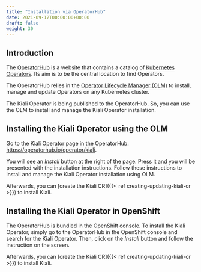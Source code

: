 ```yaml
---
title: "Installation via OperatorHub"
date: 2021-09-12T00:00:00+00:00
draft: false
weight: 30
---
```


## Introduction

The [OperatorHub](https://operatorhub.io/) is a website that contains a
catalog of [Kubernetes Operators](https://kubernetes.io/docs/concepts/extend-kubernetes/operator/).
Its aim is to be the central location to find Operators.

The OperatorHub relies in the [Operator Lifecycle Manager (OLM)](https://github.com/operator-framework/operator-lifecycle-manager)
to install, manage and update Operators on any Kubernetes cluster.

The Kiali Operator is being published to the OperatorHub. So, you can use the
OLM to install and manage the Kiali Operator installation.

## Installing the Kiali Operator using the OLM

Go to the Kiali Operator page in the OperatorHub: https://operatorhub.io/operator/kiali.

You will see an _Install_ button at the right of the page. Press it and you
will be presented with the installation instructions. Follow these instructions
to install and manage the Kiali Operator installation using OLM.

Afterwards, you can [create the Kiali CR]({{< ref creating-updating-kiali-cr >}}) to install Kiali.

## Installing the Kiali Operator in OpenShift

The OperatorHub is bundled in the OpenShift console. To install the Kiali
Operator, simply go to the OperatorHub in the OpenShift console and search for
the Kiali Operator. Then, click on the _Install_ button and follow the
instruction on the screen.

Afterwards, you can [create the Kiali CR]({{< ref creating-updating-kiali-cr >}}) to install Kiali.

